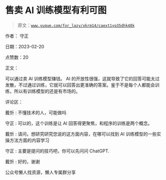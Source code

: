 # 售卖 AI 训练模型有利可图

> 原文：[`www.yuque.com/for_lazy/xkrm14/caext1yo35dhk48k`](https://www.yuque.com/for_lazy/xkrm14/caext1yo35dhk48k)

作者： 守正

日期：2023-02-20

点赞数：20

正文：

可以通过卖 AI 训练模型赚钱。 AI 的开放性很强，这就导致了它的回答可能太过发散，不过通过训练，它就可以回答出更准确的答案。鉴于不是每个人都能会训练，所以有训练模型的还是有市场的。

评论区：

戴忻 : 不懂技术的人，可能做吗

守正 : 可以的，这个训练是让 AI 回答得更聚焦，和程序的训练是两个概念。

戴忻 : 请问，想研究研究您说的这方面内容，在哪可以找到 AI 训练模型的一些实操方法方面的内容学习

守正 : 主要是提问的技巧吧，你可以先问问 ChatGPT.

戴忻 : 好的，谢谢

公众号懒人找资源，懒人专属群分享

